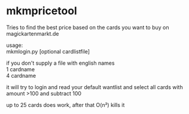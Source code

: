 mkmpricetool
============

Tries to find the best price based on the cards you want to buy on magickartenmarkt.de

usage:  
mkmlogin.py [optional cardlistfile]

if you don't supply a file with english names  
1 cardname    
4 cardname    

it will try to login and read your default wantlist and select all cards with amount >100 and subtract 100


up to 25 cards does work, after that O(n²) kills it
